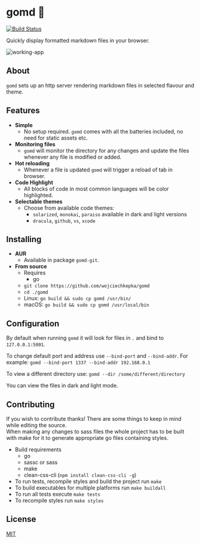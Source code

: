 # gomd 📘

[![Build Status](https://travis-ci.org/wojciechkepka/gomd.svg?branch=master)](https://travis-ci.org/wojciechkepka/gomd)

Quickly display formatted markdown files in your browser.  

![working-app](https://raw.githubusercontent.com/wojciechkepka/gomd/master/assets/gomd.gif)

## About
`gomd` sets up an http server rendering markdown files in selected flavour and theme.  

## Features
- **Simple**
  - No setup required. `gomd` comes with all the batteries included, no need for static assets etc.
- **Monitoring files**
  - `gomd` will monitor the directory for any changes and update the files whenever any file is modified or added.
- **Hot reloading**
  - Whenever a file is updated `gomd` will trigger a reload of tab in browser.
- **Code Highlight**
  - All blocks of code in most common languages will be color highlighted.
- **Selectable themes**
  - Choose from available code themes:
    - `solarized`, `monokai`, `paraiso` available in dark and light versions
    - `dracula`, `github`, `vs`, `xcode`

## Installing
 - **AUR**
   - Available in package `gomd-git`.
 - **From source**
   - Requires
     - go
   - `git clone https://github.com/wojciechkepka/gomd`
   - `cd ./gomd`
   - Linux: `go build && sudo cp gomd /usr/bin/`
   - macOS: `go build && sudo cp gomd /usr/local/bin`

## Configuration
By default when running `gomd` it will look for files in `.` and bind to `127.0.0.1:5001`.

To change default port and address use `--bind-port` and `--bind-addr`.
For example:
    `gomd --bind-port 1337 --bind-addr 192.168.0.1`

To view a different directory use:
    `gomd --dir /some/different/directory`

You can view the files in dark and light mode.


## Contributing
If you wish to contribute thanks! There are some things to keep in mind while editing the source.  
When making any changes to sass files the whole project has to be built with make for it to 
generate appropriate go files containing styles.  

 - Build requirements
   - go
   - sassc or sass
   - make
   - clean-css-cli (`npm install clean-css-cli -g`)
 - To run tests, recompile styles and build the project run `make`
 - To build executables for multiple platforms run `make buildall`
 - To run all tests execute `make tests`
 - To recompile styles run `make styles`

## License
[MIT](https://github.com/wojciechkepka/gomd/blob/master/LICENSE)

